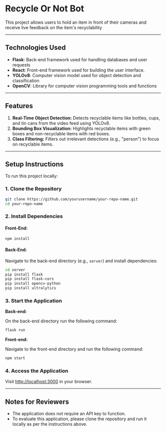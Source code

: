 # Recycle Or Not Bot

This project allows users to hold an item in front of their
cameras and receive live feedback on the item's recyclability

___

## Technologies Used

- **Flask**: Back-end framework used for handling databases and user requests
- **React**: Front-end framework used for building the user interface.
- **YOLOv8**: Computer vision model used for object detection and classification
- **OpenCV**: Library for computer vision programming tools and functions
___

## Features

1. **Real-Time Object Detection:**
Detects recyclable items like bottles, cups, and tin cans from the video feed using YOLOv8.
2. **Bounding Box Visualization:**
Highlights recyclable items with green boxes and non-recyclable items with red boxes.
3. **Class Filtering:**
Filters out irrelevant detections (e.g., "person") to focus on recyclable items.
---

## Setup Instructions

To run this project locally:

### 1. Clone the Repository

```bash
git clone https://github.com/yourusername/your-repo-name.git
cd your-repo-name
```

### 2. Install Dependencies

#### Front-End:
```bash
npm install
```

#### Back-End:
Navigate to the back-end directory (e.g., `server`) and install dependencies:
```bash
cd server
pip install flask
pip install flask-cors
pip install opencv-python
pip install ultralytics
```

### 3. Start the Application
**Back-end:**

On the back-end directory run the following command:
```bash
flask run
```
**Front-end:**

Navigate to the front-end directory and run the following command:
```bash
npm start
```

### 4. Access the Application

Visit [http://localhost:3000](http://localhost:3000) in your browser.

---
## Notes for Reviewers

- The application does not require an API key to function.
- To evaluate this application, please clone the repository and run it locally as per the instructions above.
